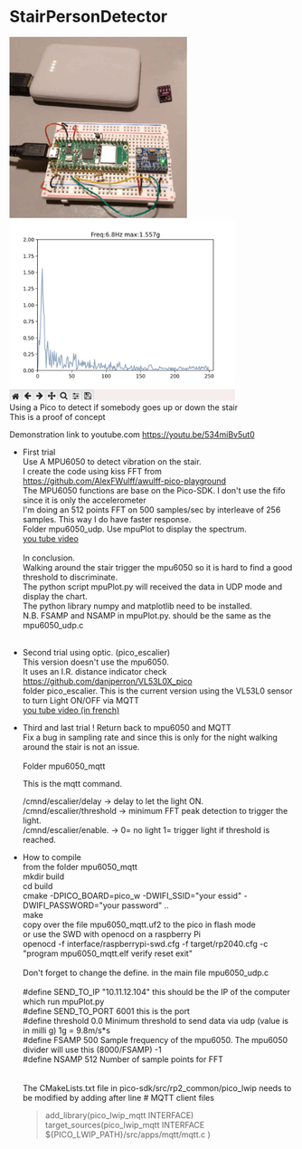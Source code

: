 # StairPersonDetector
<img src="pico_mpu6050.jpg" height=320><img src="mpu6050FFT.jpg" height=320><br>
Using a Pico  to detect if somebody  goes up or down the stair<br>
This is a proof of concept <br>

Demonstration link to youtube.com <a href=https://youtu.be/534miBv5ut0>https://youtu.be/534miBv5ut0</a><br>

- First trial<br>
 Use A MPU6050 to detect vibration on the stair.<br>
 I create the code using kiss FFT from https://github.com/AlexFWulff/awulff-pico-playground <br>
 The MPU6050 functions  are base on the Pico-SDK. I don't use the fifo since it is only the accelerometer <br>
 I'm doing an 512 points  FFT on 500 samples/sec by interleave of 256 samples. This way I do have faster response.<br>
 Folder mpu6050_udp. Use mpuPlot to display the spectrum.<br>
 <a href="https://www.youtube.com/watch?v=534miBv5ut0"> you tube video</a><br>
 <br>In conclusion.<br>
  Walking around the stair trigger the mpu6050 so it is hard to find a good threshold to discriminate.<br>
  The python script mpuPlot.py will received the data in UDP mode and display the chart.<br>
  The python library numpy and matplotlib need to be installed.<br>
  N.B. FSAMP and NSAMP in mpuPlot.py. should be the same as the mpu6050_udp.c<br>
  <br>

- Second trial using optic. (pico_escalier)<br>
  This version doesn't use the mpu6050.<br>
  It uses an I.R. distance indicator check https://github.com/danjperron/VL53L0X_pico<br>
  folder pico_escalier.   This is the current version using the VL53L0 sensor to turn Light ON/OFF via MQTT<br>
  <a href="https://youtu.be/ci57-oai_Nk"> you tube video (in french)</a><br>
  
  
- Third and last trial !  Return back to mpu6050 and MQTT<br>
  Fix a bug in sampling rate and since this is only for the night walking around the stair is not an issue.<br>
  <br>
  Folder mpu6050_mqtt<br>
  
  This is the mqtt command.<br>
    
    /cmnd/escalier/delay   -> delay to let the light ON.<br>
    /cmnd/escalier/threshold -> minimum FFT peak detection to trigger the light.<br>
    /cmnd/escalier/enable.   ->   0= no light  1= trigger light if threshold is reached.<br>

- How to compile<br>
  from the folder mpu6050_mqtt<br>
  mkdir build<br>
  cd build<br>
  cmake -DPICO_BOARD=pico_w -DWIFI_SSID="your essid" -DWIFI_PASSWORD="your password" ..<br>
  make<br>
  copy over the file mpu6050_mqtt.uf2 to the pico in flash mode<br>
  or use the SWD with openocd on a raspberry Pi<br>
  openocd -f interface/raspberrypi-swd.cfg -f target/rp2040.cfg -c "program mpu6050_mqtt.elf verify reset exit"<br>
  <br>
  Don't forget to change the define. in the main file mpu6050_udp.c<br>
  <br>#define  SEND_TO_IP  "10.11.12.104"  this should be the IP of the computer which run mpuPlot.py<br>
  #define  SEND_TO_PORT 6001  this is the port<br>
  #define  threshold  0.0   Minimum threshold to send data via udp  (value is in milli g) 1g = 9.8m/s*s<br>
  #define FSAMP 500         Sample frequency of the mpu6050. The mpu6050 divider will use this (8000/FSAMP) -1<br>
  #define NSAMP 512         Number of sample points for FFT<br><br>       
  The CMakeLists.txt file in pico-sdk/src/rp2_common/pico_lwip needs to be modified by adding after line   # MQTT client files<br>
    <blockquote>add_library(pico_lwip_mqtt INTERFACE)
    target_sources(pico_lwip_mqtt INTERFACE<br>
            ${PICO_LWIP_PATH}/src/apps/mqtt/mqtt.c
            )</blockquote>  
  
  
  
  
 

